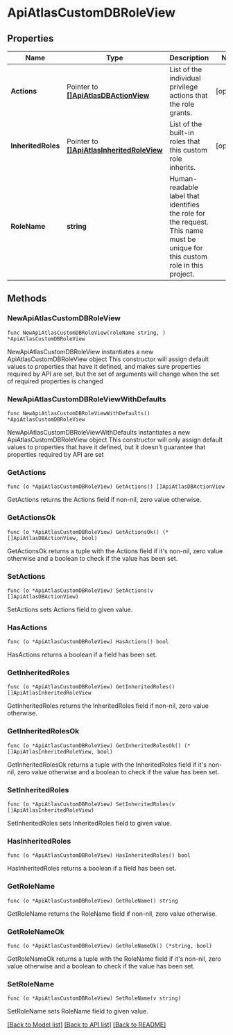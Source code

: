 # ApiAtlasCustomDBRoleView

## Properties

Name | Type | Description | Notes
------------ | ------------- | ------------- | -------------
**Actions** | Pointer to [**[]ApiAtlasDBActionView**](ApiAtlasDBActionView.md) | List of the individual privilege actions that the role grants. | [optional] 
**InheritedRoles** | Pointer to [**[]ApiAtlasInheritedRoleView**](ApiAtlasInheritedRoleView.md) | List of the built-in roles that this custom role inherits. | [optional] 
**RoleName** | **string** | Human-readable label that identifies the role for the request. This name must be unique for this custom role in this project. | 

## Methods

### NewApiAtlasCustomDBRoleView

`func NewApiAtlasCustomDBRoleView(roleName string, ) *ApiAtlasCustomDBRoleView`

NewApiAtlasCustomDBRoleView instantiates a new ApiAtlasCustomDBRoleView object
This constructor will assign default values to properties that have it defined,
and makes sure properties required by API are set, but the set of arguments
will change when the set of required properties is changed

### NewApiAtlasCustomDBRoleViewWithDefaults

`func NewApiAtlasCustomDBRoleViewWithDefaults() *ApiAtlasCustomDBRoleView`

NewApiAtlasCustomDBRoleViewWithDefaults instantiates a new ApiAtlasCustomDBRoleView object
This constructor will only assign default values to properties that have it defined,
but it doesn't guarantee that properties required by API are set

### GetActions

`func (o *ApiAtlasCustomDBRoleView) GetActions() []ApiAtlasDBActionView`

GetActions returns the Actions field if non-nil, zero value otherwise.

### GetActionsOk

`func (o *ApiAtlasCustomDBRoleView) GetActionsOk() (*[]ApiAtlasDBActionView, bool)`

GetActionsOk returns a tuple with the Actions field if it's non-nil, zero value otherwise
and a boolean to check if the value has been set.

### SetActions

`func (o *ApiAtlasCustomDBRoleView) SetActions(v []ApiAtlasDBActionView)`

SetActions sets Actions field to given value.

### HasActions

`func (o *ApiAtlasCustomDBRoleView) HasActions() bool`

HasActions returns a boolean if a field has been set.

### GetInheritedRoles

`func (o *ApiAtlasCustomDBRoleView) GetInheritedRoles() []ApiAtlasInheritedRoleView`

GetInheritedRoles returns the InheritedRoles field if non-nil, zero value otherwise.

### GetInheritedRolesOk

`func (o *ApiAtlasCustomDBRoleView) GetInheritedRolesOk() (*[]ApiAtlasInheritedRoleView, bool)`

GetInheritedRolesOk returns a tuple with the InheritedRoles field if it's non-nil, zero value otherwise
and a boolean to check if the value has been set.

### SetInheritedRoles

`func (o *ApiAtlasCustomDBRoleView) SetInheritedRoles(v []ApiAtlasInheritedRoleView)`

SetInheritedRoles sets InheritedRoles field to given value.

### HasInheritedRoles

`func (o *ApiAtlasCustomDBRoleView) HasInheritedRoles() bool`

HasInheritedRoles returns a boolean if a field has been set.

### GetRoleName

`func (o *ApiAtlasCustomDBRoleView) GetRoleName() string`

GetRoleName returns the RoleName field if non-nil, zero value otherwise.

### GetRoleNameOk

`func (o *ApiAtlasCustomDBRoleView) GetRoleNameOk() (*string, bool)`

GetRoleNameOk returns a tuple with the RoleName field if it's non-nil, zero value otherwise
and a boolean to check if the value has been set.

### SetRoleName

`func (o *ApiAtlasCustomDBRoleView) SetRoleName(v string)`

SetRoleName sets RoleName field to given value.



[[Back to Model list]](../README.md#documentation-for-models) [[Back to API list]](../README.md#documentation-for-api-endpoints) [[Back to README]](../README.md)


